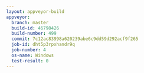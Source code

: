 ```yaml
---
layout: appveyor-build
appveyor:
  branch: master
  build-id: 46798426
  build-number: 499
  commit: 7c12ac83998a620239abe6c9dd59d292acf9f265
  job-id: dht5p3rpxhandr9q
  job-number: 4
  os-name: Windows
  test-result: 0
---
```

